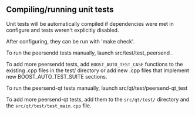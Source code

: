 Compiling/running unit tests
------------------------------------

Unit tests will be automatically compiled if dependencies were met in configure
and tests weren't explicitly disabled.

After configuring, they can be run with 'make check'.

To run the peersendd tests manually, launch src/test/test_peersend .

To add more peersendd tests, add `BOOST_AUTO_TEST_CASE` functions to the existing
.cpp files in the test/ directory or add new .cpp files that
implement new BOOST_AUTO_TEST_SUITE sections.

To run the peersend-qt tests manually, launch src/qt/test/peersend-qt_test

To add more peersend-qt tests, add them to the `src/qt/test/` directory and
the `src/qt/test/test_main.cpp` file.
